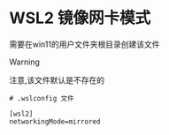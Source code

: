 # WSL2 镜像网卡模式
需要在win11的用户文件夹根目录创建该文件
> [!WARNING]
> 注意,该文件默认是不存在的
```
# .wslconfig 文件

[wsl2]
networkingMode=mirrored
```
